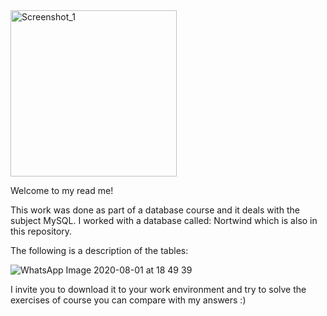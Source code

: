<img width="266" alt="Screenshot_1" src="https://user-images.githubusercontent.com/57855070/89104915-72048a00-d425-11ea-8176-f6597d2f6457.png">

Welcome to my read me!

This work was done as part of a database course and it deals with the subject MySQL. 
I worked with a database called: Nortwind which is also in this repository.

The following is a description of the tables:

![WhatsApp Image 2020-08-01 at 18 49 39](https://user-images.githubusercontent.com/57855070/89105205-cdd01280-d427-11ea-9007-3e212f9b52c4.jpeg)

I invite you to download it to your work environment and try to solve the exercises of course you can compare with my answers :)
